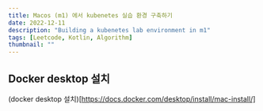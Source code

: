 ```yaml
---
title: Macos (m1) 에서 kubenetes 실습 환경 구축하기
date: 2022-12-11
description: "Building a kubenetes lab environment in m1"
tags: [Leetcode, Kotlin, Algorithm]
thumbnail: ""
---
```


## Docker desktop 설치
(docker desktop 설치)[https://docs.docker.com/desktop/install/mac-install/]
